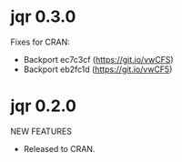 jqr 0.3.0
=========

Fixes for CRAN:

* Backport ec7c3cf (https://git.io/vwCFS)
* Backport eb2fc1d (https://git.io/vwCF5)

jqr 0.2.0
==============

NEW FEATURES

* Released to CRAN.
